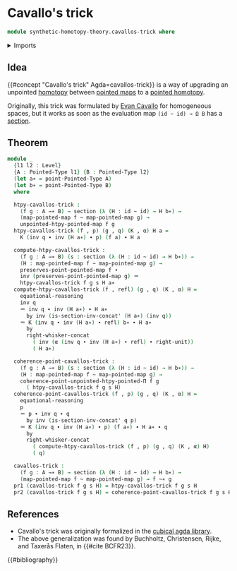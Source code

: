 # Cavallo's trick

```agda
module synthetic-homotopy-theory.cavallos-trick where
```

<details><summary>Imports</summary>

```agda
open import foundation.action-on-identifications-functions
open import foundation.dependent-pair-types
open import foundation.function-types
open import foundation.homotopies
open import foundation.identity-types
open import foundation.sections
open import foundation.universe-levels
open import foundation.whiskering-identifications-concatenation

open import structured-types.pointed-homotopies
open import structured-types.pointed-maps
open import structured-types.pointed-types
```

</details>

## Idea

{{#concept "Cavallo's trick" Agda=cavallos-trick}} is a way of upgrading an
unpointed [homotopy](foundation.homotopies.md) between
[pointed maps](structured-types.pointed-maps.md) to a
[pointed homotopy](structured-types.pointed-homotopies.md).

Originally, this trick was formulated by [Evan Cavallo](https://ecavallo.net/)
for homogeneous spaces, but it works as soon as the evaluation map
`(id ~ id) → Ω B` has a [section](foundation-core.sections.md).

## Theorem

```agda
module _
  {l1 l2 : Level}
  {A : Pointed-Type l1} {B : Pointed-Type l2}
  (let a∗ = point-Pointed-Type A)
  (let b∗ = point-Pointed-Type B)
  where

  htpy-cavallos-trick :
    (f g : A →∗ B) → section (λ (H : id ~ id) → H b∗) →
    (map-pointed-map f ~ map-pointed-map g) →
    unpointed-htpy-pointed-map f g
  htpy-cavallos-trick (f , p) (g , q) (K , α) H a =
    K (inv q ∙ inv (H a∗) ∙ p) (f a) ∙ H a

  compute-htpy-cavallos-trick :
    (f g : A →∗ B) (s : section (λ (H : id ~ id) → H b∗)) →
    (H : map-pointed-map f ~ map-pointed-map g) →
    preserves-point-pointed-map f ∙
    inv (preserves-point-pointed-map g) ＝
    htpy-cavallos-trick f g s H a∗
  compute-htpy-cavallos-trick (f , refl) (g , q) (K , α) H =
    equational-reasoning
    inv q
    ＝ inv q ∙ inv (H a∗) ∙ H a∗
      by inv (is-section-inv-concat' (H a∗) (inv q))
    ＝ K (inv q ∙ inv (H a∗) ∙ refl) b∗ ∙ H a∗
      by
      right-whisker-concat
        ( inv (α (inv q ∙ inv (H a∗) ∙ refl) ∙ right-unit))
        ( H a∗)

  coherence-point-cavallos-trick :
    (f g : A →∗ B) (s : section (λ (H : id ~ id) → H b∗)) →
    (H : map-pointed-map f ~ map-pointed-map g) →
    coherence-point-unpointed-htpy-pointed-Π f g
      ( htpy-cavallos-trick f g s H)
  coherence-point-cavallos-trick (f , p) (g , q) (K , α) H =
    equational-reasoning
    p
    ＝ p ∙ inv q ∙ q
      by inv (is-section-inv-concat' q p)
    ＝ K (inv q ∙ inv (H a∗) ∙ p) (f a∗) ∙ H a∗ ∙ q
      by
      right-whisker-concat
        ( compute-htpy-cavallos-trick (f , p) (g , q) (K , α) H)
        ( q)

  cavallos-trick :
    (f g : A →∗ B) → section (λ (H : id ~ id) → H b∗) →
    (map-pointed-map f ~ map-pointed-map g) → f ~∗ g
  pr1 (cavallos-trick f g s H) = htpy-cavallos-trick f g s H
  pr2 (cavallos-trick f g s H) = coherence-point-cavallos-trick f g s H
```

## References

- Cavallo's trick was originally formalized in the
  [cubical agda library](https://agda.github.io/cubical/Cubical.Foundations.Pointed.Homogeneous.html).
- The above generalization was found by Buchholtz, Christensen, Rijke, and
  Taxerås Flaten, in {{#cite BCFR23}}.

{{#bibliography}}
